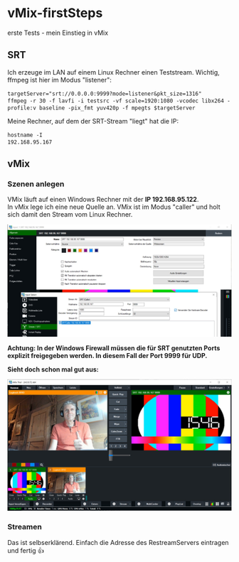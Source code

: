 # vMix-firstSteps
erste Tests - mein Einstieg in vMix
## SRT
Ich erzeuge im LAN auf einem Linux Rechner einen Teststream. Wichtig, ffmpeg ist hier im Modus "listener":  
```
targetServer="srt://0.0.0.0:9999?mode=listener&pkt_size=1316"
ffmpeg -r 30 -f lavfi -i testsrc -vf scale=1920:1080 -vcodec libx264 -profile:v baseline -pix_fmt yuv420p -f mpegts $targetServer
```
Meine Rechner, auf dem der SRT-Stream "liegt" hat die IP:
```
hostname -I
192.168.95.167
```
## vMix
### Szenen anlegen
VMix läuft auf einen Windows Rechner mit der **IP 192.168.95.122**.  
In vMix lege ich eine neue Quelle an. VMix ist im Modus "caller" und holt sich damit den Stream vom Linux Rechner.  

![SRT Einstellungen](https://github.com/richtertoralf/vMix-firstSteps/blob/6cc25a895d9174d04059e746f4fec6bfcfc7ae69/WhatsApp%20Image%202021-11-02%20at%2014.28.27.jpeg "SRT-settings")

**Achtung: In der Windows Firewall müssen die für SRT genutzten Ports explizit freigegeben werden. In diesem Fall der Port 9999 für UDP.**

**Sieht doch schon mal gut aus:**

![first step](https://github.com/richtertoralf/vMix-firstSteps/blob/cd170b5a5c4fbd289701a3fd80466722616b9eaa/WhatsApp%20Image%202021-11-02%20at%2014.41.34.jpeg "first step")

### Streamen
Das ist selbserklärend. Einfach die Adresse des RestreamServers eintragen und fertig :+1:
